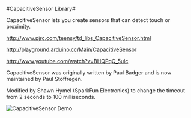 #CapacitiveSensor Library#

CapacitiveSensor lets you create sensors that can detect touch or proximity. 

http://www.pjrc.com/teensy/td_libs_CapacitiveSensor.html

http://playground.arduino.cc/Main/CapacitiveSensor

http://www.youtube.com/watch?v=BHQPqQ_5ulc

CapacitiveSensor was originally written by Paul Badger and is now maintained by Paul Stoffregen.

Modified by Shawn Hymel (SparkFun Electronics) to change the timeout from 2 seconds to 100 milliseconds.

![CapacitiveSensor Demo](http://www.pjrc.com/teensy/td_libs_CapacitiveSensor_1.jpg)
